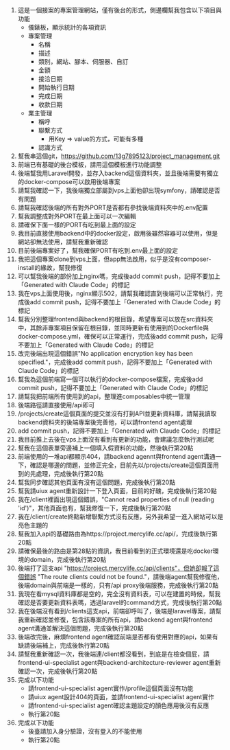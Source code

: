 1. 這是一個接案的專案管理網站，僅有後台的形式，側邊欄幫我包含以下項目與功能
    - 儀錶板，顯示統計的各項資訊
    - 專案管理
        * 名稱
        * 描述
        * 類別，網站、腳本、伺服器、自訂
        * 金額
        * 接洽日期
        * 開始執行日期
        * 完成日期
        * 收款日期
    - 業主管理
        * 稱呼
        * 聯繫方式
            + 用Key => value的方式，可能有多種
        * 認識方式
2. 幫我串這個git，https://github.com/13g7895123/project_management.git
3. 前端已有基礎的後台模板，請用這個模板進行功能調整
4. 後端幫我用Laravel開發，並存入backend這個資料夾，並且後端需要有獨立的docker-compose可以啟用後端專案
5. 請幫我確認一下，我後端獨立部屬到vps上面他卻出現symfony，請確認是否有問題
6. 請幫我確認後端的所有對外PORT是否都有參找後端資料夾中的.env配置
7. 幫我調整成對外PORT在最上面可以一次編輯
8. 請確保下面一樣的PORT有吃到最上面的設定
9. 我目前直接使用backend中的docker設定，啟用後雖然容器可以使用，但是網站卻無法使用，請幫我重新確認
10. 目前後端專案好了，幫我確保PORT有吃到.env最上面的設定
11. 我把這個專案clone到vps上面，但app無法啟用，似乎是沒有composer-install的緣故，幫我修復
12. 可以幫我後端的部份加上nginx嗎，完成後add commit push，記得不要加上「Generated with Claude Code」的標記
13. 我在vps上面使用後，nginx顯示502，請幫我確認直到後端可以正常執行，完成後add commit push，記得不要加上「Generated with Claude Code」的標記
14. 幫我分別整理frontend與backend的根目錄，希望專案可以放在src資料夾中，其餘非專案項目保留在根目錄，並同時更新有使用到的Dockerfile與docker-compose.yml，確保可以正常運行，完成後add commit push，記得不要加上「Generated with Claude Code」的標記
15. 改完後端出現這個錯誤"No application encryption key has been specified."，完成後add commit push，記得不要加上「Generated with Claude Code」的標記
16. 幫我為這個前端寫一個可以執行的docker-compose檔案，完成後add commit push，記得不要加上「Generated with Claude Code」的標記
17. 請幫我把前端所有使用到的api，整理進composables中統一管理
18. 後端路徑請直接使用/api即可
19. /projects/create這個頁面的提交並沒有打到API並更新資料庫，請幫我讀取backend資料夾的後端專案後完善他，可以請frontend agent處理
20. add commit push，記得不要加上「Generated with Claude Code」的標記
21. 我目前推上去後在vps上面沒有看到有更新的功能，會建議怎麼執行測試呢
22. 幫我在這個表單旁邊補上一個填入假資料的功能，然後執行第20點
23. 前端使用的一堆api都顯示404，請backend agennt與frontend agent溝通一下，確認是哪邊的問題，並修正完全，目前先以/projects/create這個頁面用到的先處理，完成後執行第20點
24. 幫我同步確認其他頁面有沒有這個問題，完成後執行第20點
25. 幫我請uiux agent重新設計一下登入頁面，目前的好醜，完成後執行第20點
26. 我在/client裡面出現這個錯誤，"Cannot read properties of null (reading 'id')"，其他頁面也有，幫我修復一下，完成後執行第20點
27. 我在/client/create終點新增聯繫方式沒有反應，另外我希望一進入網站可以是亮色主題的
28. 幫我加入api的基礎路由為https://project.mercylife.cc/api/，完成後執行第20點
29. 請確保最後的路由是第28點的資訊，我目前看到的正式環境還是吃docker環境的domain，完成後執行第20點
30. 後端打了這支api "https://project.mercylife.cc/api/clients"，但她卻報了這個錯誤 "The route clients could not be found."，請後端agent幫我修復他，後端domain與前端是一樣的，只有/api proxy後端服務，完成後執行第20點
31. 我現在看mysql資料庫都是空的，完全沒有資料表，可以在建置的時候，幫我確認是否要更新資料表嗎，透過laravel的command方式，完成後執行第20點
32. 我在後端沒有看到/clients這支api，前端卻呼叫了，後端是laravel專案，請幫我重新確認並修復，包含該專案的所有api，請backend agent與frontend agent溝通並解決這個問題，完成後執行第20點
33. 後端改完後，麻煩frontend agent確認前端是否都有使用對應的api，如果有缺請後端補上，完成後執行第20點
34. 請幫我重新確認一次，我後端連/client都沒看到，到底是在檢查個屁，請frontend-ui-specialist agent與backend-architecture-reviewer agent重新確認一次，完成後執行第20點
35. 完成以下功能
    - 請frontend-ui-specialist agent實作/profile這個頁面沒有功能
    - 請uiux agent設計404的頁面，並請frontend-ui-specialist agent實作
    - 請frontend-ui-specialist agent確認主題設定的顏色應用後沒有反應
    - 執行第20點
36. 完成以下功能
    - 後臺請加入身分驗證，沒有登入的不能使用
    - 執行第20點